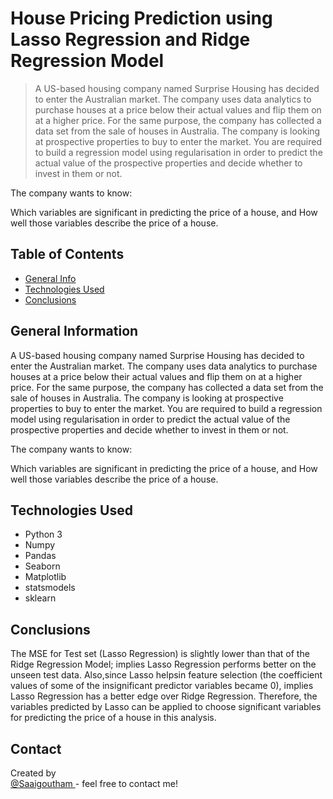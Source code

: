# House Pricing Prediction using Lasso Regression and  Ridge Regression Model
> A US-based housing company named Surprise Housing has decided to enter the Australian market. The company uses data analytics to purchase houses at a price below their actual values and flip them on at a higher price. For the same purpose, the company has collected a data set from the sale of houses in Australia. The company is looking at prospective properties to buy to enter the market. You are required to build a regression model using regularisation in order to predict the actual value of the prospective properties and decide whether to invest in them or not.

The company wants to know:

Which variables are significant in predicting the price of a house, and
How well those variables describe the price of a house.


## Table of Contents
* [General Info](#general-information)
* [Technologies Used](#technologies-used)
* [Conclusions](#conclusions)

<!-- You can include any other section that is pertinent to your problem -->

## General Information
A US-based housing company named Surprise Housing has decided to enter the Australian market. The company uses data analytics to purchase houses at a price below their actual values and flip them on at a higher price. For the same purpose, the company has collected a data set from the sale of houses in Australia. The company is looking at prospective properties to buy to enter the market. You are required to build a regression model using regularisation in order to predict the actual value of the prospective properties and decide whether to invest in them or not.

The company wants to know:

Which variables are significant in predicting the price of a house, and
How well those variables describe the price of a house.

## Technologies Used
- Python 3
- Numpy
- Pandas
- Seaborn
- Matplotlib
- statsmodels
- sklearn

<!-- As the libraries versions keep on changing, it is recommended to mention the version of library used in this project -->

## Conclusions
The MSE for Test set (Lasso Regression) is slightly lower than that of the Ridge Regression Model; implies Lasso Regression performs better on the unseen test data. Also,since Lasso helpsin feature selection (the coefficient values of some of the insignificant predictor variables became 0), implies Lasso Regression has a better edge over Ridge Regression. Therefore, the variables predicted by Lasso can be applied to choose significant variables for predicting the price of a house in this analysis.

<!-- You don't have to answer all the questions - just the ones relevant to your project. -->


## Contact
Created by <br>
<a href="https://github.com/saaigoutham" target="_blank" >@Saaigoutham </a> - feel free to contact me! <br>


<!-- Optional -->
<!-- ## License -->
<!-- This project is open source and available under the [... License](). -->

<!-- You don't have to include all sections - just the one's relevant to your project -->
